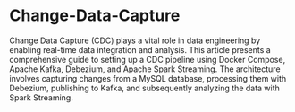 # Change-Data-Capture
 Change Data Capture (CDC) plays a vital role in data engineering by enabling real-time data integration and analysis. This article presents a comprehensive guide to setting up a CDC pipeline using Docker Compose, Apache Kafka, Debezium, and Apache Spark Streaming. The architecture involves capturing changes from a MySQL database, processing them with Debezium, publishing to Kafka, and subsequently analyzing the data with Spark Streaming.

